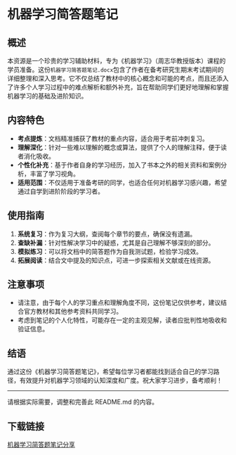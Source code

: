 # 机器学习简答题笔记

## 概述

本资源是一个珍贵的学习辅助材料，专为《机器学习》（周志华教授版本）课程的学员准备。这份`机器学习简答题笔记.docx`包含了作者在备考研究生期末考试期间的详细整理和深入思考。它不仅总结了教材中的核心概念和可能的考点，而且还添入了许多个人学习过程中的难点解析和额外补充，旨在帮助同学们更好地理解和掌握机器学习的基础及进阶知识。

## 内容特色

- **考点提炼**：文档精准捕获了教材的重点内容，适合用于考前冲刺复习。
- **理解深化**：针对一些难以理解的概念或算法，提供了个人的理解注释，便于读者消化吸收。
- **个性化补充**：基于作者自身的学习经历，加入了书本之外的相关资料和案例分析，丰富了学习视角。
- **适用范围**：不仅适用于准备考研的同学，也适合任何对机器学习感兴趣，希望通过自学到进阶阶段的学习者。

## 使用指南

1. **系统复习**：作为复习大纲，查阅每个章节的要点，确保没有遗漏。
2. **查缺补漏**：针对性解决学习中的疑惑，尤其是自己理解不够深刻的部分。
3. **模拟练习**：可以将文档中的简答题作为自我测试题，检验学习成效。
4. **拓展阅读**：结合文中提及的知识点，可进一步探索相关文献或在线资源。

## 注意事项

- 请注意，由于每个人的学习重点和理解角度不同，这份笔记仅供参考，建议结合官方教材和其他参考资料共同学习。
- 考虑到笔记的个人化特性，可能存在一定的主观见解，读者应批判性地吸收和验证信息。

## 结语

通过这份《机器学习简答题笔记》，希望每位学习者都能找到适合自己的学习路径，有效提升对机器学习领域的认知深度和广度。祝大家学习进步，备考顺利！

---

请根据实际需要，调整和完善此 README.md 的内容。

## 下载链接

[机器学习简答题笔记分享](https://pan.quark.cn/s/310dceaeb5a1)